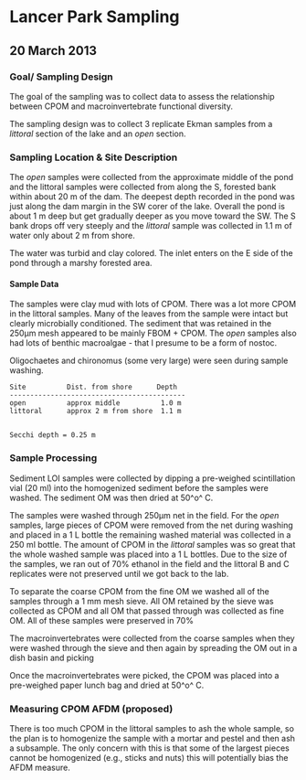 # Lancer Park Sampling
## 20 March 2013

### Goal/ Sampling Design

The goal of the sampling was to collect data to assess the relationship between CPOM and macroinvertebrate functional diversity.

The sampling design was to collect 3 replicate Ekman samples from a _littoral_ section of the lake and an _open_ section.  

### Sampling Location & Site Description

The _open_ samples were collected from the approximate middle of the pond and the littoral samples were collected from along the S, forested bank within about 20 m of the dam.  The deepest depth recorded in the pond was just along the dam margin in the SW corer of the lake.  Overall the pond is about 1 m deep but get gradually deeper as you move toward the SW.  The S bank drops off very steeply and the _littoral_ sample was collected in 1.1 m of water only about 2 m from shore.  

The water was turbid and clay colored. The inlet enters on the E side of the pond through a marshy forested area.

#### Sample Data

The samples were clay mud with lots of CPOM.  There was a lot more CPOM in the littoral samples.  Many of the leaves from the sample were intact but clearly microbially conditioned.  The sediment that was retained in the 250&mu;m mesh appeared to be mainly FBOM + CPOM.  The _open_ samples also had lots of benthic macroalgae - that I presume to be a form of nostoc.

Oligochaetes and chironomus (some very large) were seen during sample washing.

    Site          Dist. from shore      Depth
    -------------------------------------------
    open          approx middle          1.0 m
    littoral      approx 2 m from shore  1.1 m


    Secchi depth = 0.25 m 



### Sample Processing

Sediment LOI samples were collected by dipping a pre-weighed scintillation vial (20 ml) into the homogenized sediment before the samples were washed.  The sediment OM was then dried at 50^o^ C.

The samples were washed through 250&mu;m net in the field.  For the _open_ samples, large pieces of CPOM were removed from the net during washing and placed in a 1 L bottle the remaining washed material was collected in a 250 ml bottle.  The amount of CPOM in the _littoral_ samples was so great that the whole washed sample was placed into a 1 L bottles.  Due to the size of the samples, we ran out of 70% ethanol in the field and the littoral B and C replicates were not preserved until we got back to the lab.  

To separate the coarse CPOM from the fine OM we washed all of the samples through a 1 mm mesh sieve.  All OM retained by the sieve was collected as CPOM and all OM that passed through was collected as fine OM.  All of these samples were preserved in 70% 

The macroinvertebrates were collected from the coarse samples when they were washed through the sieve and then again by spreading the OM out in a dish basin and picking

Once the macroinvertebrates were picked, the CPOM was placed into a pre-weighed paper lunch bag and dried at 50^o^ C.

### Measuring CPOM AFDM (proposed)

There is too much CPOM in the littoral samples to ash the whole sample, so the plan is to homogenize the sample with a mortar and pestel and then ash a subsample. The only concern with this is that some of the largest pieces cannot be homogenized (e.g., sticks and nuts) this will potentially bias the AFDM measure. 
